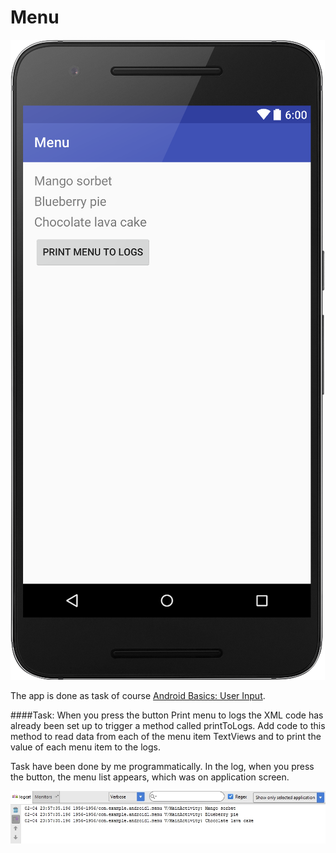 # Menu

![](https://github.com/Liza-S/Android-Development-for-Beginners-by-Udacity/blob/master/Lesson3/Menu/screenshots/app.png)

The app is done as task of course [Android Basics: User Input](https://www.udacity.com/course/android-development-for-beginners--ud837).

####Task: 
When you press the button Print menu to logs the XML code has already been set up to trigger a method called printToLogs. Add code to this method to read data from each of the menu item TextViews and to print the value of each menu item to the logs.

Task have been done by me programmatically. In the log, when you press the button, the menu list appears, which was on application screen.

![](https://github.com/Liza-S/Android-Development-for-Beginners-by-Udacity/blob/master/Lesson3/Menu/screenshots/logs.jpg)
